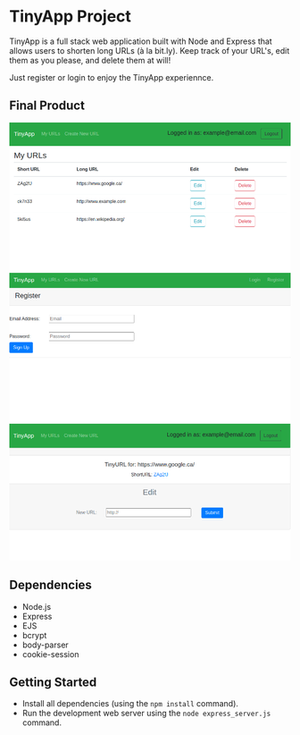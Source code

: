 # TinyApp Project

TinyApp is a full stack web application built with Node and Express that allows users to shorten long URLs (à la bit.ly).
Keep track of your URL's, edit them as you please, and delete them at will! 

Just register or login to enjoy the TinyApp experiennce. 

## Final Product

!["Screenshot of URLs page"](https://raw.githubusercontent.com/KelseyErickson/tinyapp/master/docs/tinyApp-urlsPage.png)
!["Screenshot of register page"](https://raw.githubusercontent.com/KelseyErickson/tinyapp/master/docs/tinyApp-register.png)
!["Screenshot of edit page"](https://raw.githubusercontent.com/KelseyErickson/tinyapp/master/docs/tinyApp-edit.png)

## Dependencies

- Node.js
- Express
- EJS
- bcrypt
- body-parser
- cookie-session

## Getting Started

- Install all dependencies (using the `npm install` command).
- Run the development web server using the `node express_server.js` command.